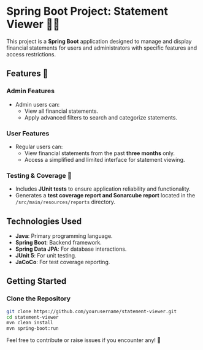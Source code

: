 # Spring Boot Project: Statement Viewer 🧑‍💻

This project is a **Spring Boot** application designed to manage and display financial statements for users and administrators with specific features and access restrictions.

## Features 🚀

### Admin Features
- Admin users can:
  - View all financial statements.
  - Apply advanced filters to search and categorize statements.

### User Features
- Regular users can:
  - View financial statements from the past **three months** only.
  - Access a simplified and limited interface for statement viewing.

### Testing & Coverage 🧪
- Includes **JUnit tests** to ensure application reliability and functionality.
- Generates a **test coverage report and Sonarcube report** located in the `/src/main/resources/reports` directory.

## Technologies Used
- **Java**: Primary programming language.
- **Spring Boot**: Backend framework.
- **Spring Data JPA**: For database interactions.
- **JUnit 5**: For unit testing.
- **JaCoCo**: For test coverage reporting.

## Getting Started

### Clone the Repository
```bash
git clone https://github.com/yourusername/statement-viewer.git
cd statement-viewer
mvn clean install
mvn spring-boot:run
```

Feel free to contribute or raise issues if you encounter any! 🚀
